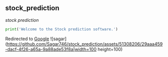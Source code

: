 ## stock_prediction
*stock prediction*
```python
print('Welcome to the Stock prediction software.')

```

Redirected to [Google](https://www.google.com)
![sagar](https://github.com/Sagar746/stock_prediction/assets/51308206/29aaa459-dacf-4f26-a65a-9a88ade53f8a|width=100 height=100)
